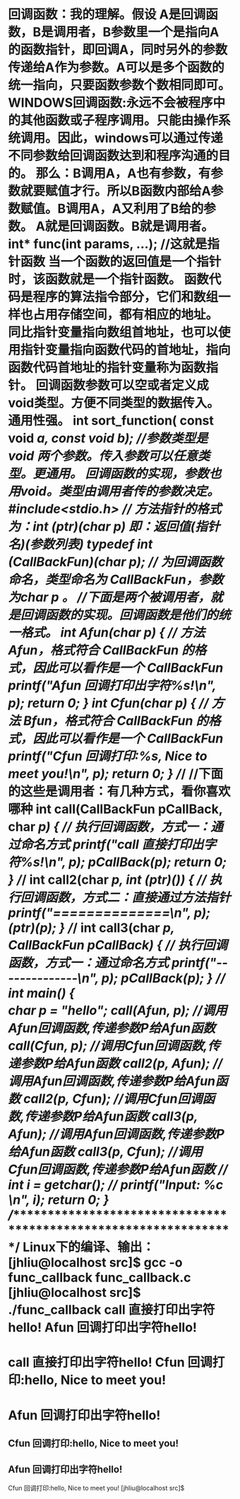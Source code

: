 回调函数：我的理解。假设   A是回调函数，B是调用者，B参数里一个是指向A的函数指针，即回调A，同时另外的参数传递给A作为参数。A可以是多个函数的统一指向，只要函数参数个数相同即可。
WINDOWS回调函数:永远不会被程序中的其他函数或子程序调用。只能由操作系统调用。因此，windows可以通过传递不同参数给回调函数达到和程序沟通的目的。 
那么：B调用A，A也有参数，有参数就要赋值才行。所以B函数内部给A参数赋值。B调用A，A又利用了B给的参数。
A就是回调函数。B就是调用者。
int* func(int params, ...); //这就是指针函数
当一个函数的返回值是一个指针时，该函数就是一个指针函数。
函数代码是程序的算法指令部分，它们和数组一样也占用存储空间，都有相应的地址。
同比指针变量指向数组首地址，也可以使用指针变量指向函数代码的首地址，指向函数代码首地址的指针变量称为函数指针。
 回调函数参数可以空或者定义成void类型。方便不同类型的数据传入。通用性强。
 int sort_function( const void *a, const void *b);   //参数类型是void 两个参数。传入参数可以任意类型。更通用。 回调函数的实现，参数也用void。类型由调用者传的参数决定。
#include<stdio.h>
// 方法指针的格式为：int (*ptr)(char *p) 即：返回值(指针名)(参数列表)
typedef int (*CallBackFun)(char *p); // 为回调函数命名，类型命名为 CallBackFun，参数为char *p 。
//下面是两个被调用者，就是回调函数的实现。回调函数是他们的统一格式。 
int Afun(char *p) 
{ // 方法 Afun，格式符合 CallBackFun 的格式，因此可以看作是一个 CallBackFun
printf("Afun 回调打印出字符%s!\n", p);
return 0;
}
int Cfun(char *p) { // 方法 Bfun，格式符合 CallBackFun 的格式，因此可以看作是一个 CallBackFun
printf("Cfun 回调打印:%s, Nice to meet you!\n", p);
return 0;
}
/*********************************************************************/
//下面的这些是调用者：有几种方式，看你喜欢哪种
int call(CallBackFun pCallBack, char *p)
 {    // 执行回调函数，方式一：通过命名方式
printf("call 直接打印出字符%s!\n", p);
pCallBack(p);
return 0;
}
/*********************************************************************/
int call2(char *p, int (*ptr)()) 
{     // 执行回调函数，方式二：直接通过方法指针
printf("==============\n", p); 
(*ptr)(p); 
}
/*********************************************************************/
int call3(char *p, CallBackFun pCallBack)
{      // 执行回调函数，方式一：通过命名方式
printf("--------------\n", p);
pCallBack(p); 
}
/*********************************************************************/
int main()
 {    
char *p = "hello";
call(Afun, p);   //调用Afun回调函数,传递参数*P给Afun函数
 call(Cfun, p); //调用Cfun回调函数,传递参数*P给Afun函数
call2(p, Afun); //调用Afun回调函数,传递参数*P给Afun函数
    call2(p, Cfun); //调用Cfun回调函数,传递参数*P给Afun函数
call3(p, Afun);  //调用Afun回调函数,传递参数*P给Afun函数
    call3(p, Cfun); //调用Cfun回调函数,传递参数*P给Afun函数
// int i = getchar();
// printf("Input: %c \n", i);
return 0;
}
/*********************************************************************/
Linux下的编译、输出：
[jhliu@localhost src]$ gcc -o func_callback func_callback.c
[jhliu@localhost src]$ ./func_callback
call 直接打印出字符hello!
Afun 回调打印出字符hello!
==============
call 直接打印出字符hello!
Cfun 回调打印:hello, Nice to meet you!
==============
Afun 回调打印出字符hello!
==============
Cfun 回调打印:hello, Nice to meet you!
--------------
Afun 回调打印出字符hello!
--------------
Cfun 回调打印:hello, Nice to meet you!
[jhliu@localhost src]$
